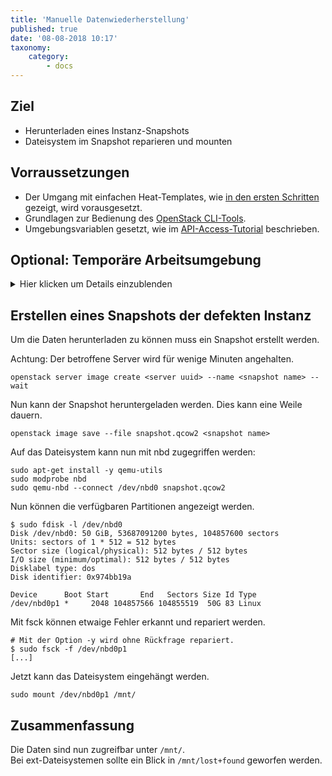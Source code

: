 ```yaml
---
title: 'Manuelle Datenwiederherstellung'
published: true
date: '08-08-2018 10:17'
taxonomy:
    category:
        - docs
---
```


## Ziel

* Herunterladen eines Instanz-Snapshots
* Dateisystem im Snapshot reparieren und mounten

## Vorraussetzungen

* Der Umgang mit einfachen Heat-Templates, wie [in den ersten Schritten](../02.firststeps/docs.en.md) gezeigt, wird vorausgesetzt.
* Grundlagen zur Bedienung des [OpenStack CLI-Tools](../03.openstack-cli/docs.de.md).
* Umgebungsvariablen gesetzt, wie im [API-Access-Tutorial](../04.api-access/docs.en.md) beschrieben.

## Optional: Temporäre Arbeitsumgebung

<details/>
<summary>Hier klicken um Details einzublenden</summary>

### Temporäre Arbeitsumgebung

Für dieses Tutorial benötigen wir eine *Linux-Umgebung* mit OpenStack Client. Sollte diese noch nicht vorhanden sein, kann sie mit folgenden Kommandos erstellt werden:

```shell
wget https://raw.githubusercontent.com/syseleven/heat-examples/master/kickstart/kickstart.yaml
...
openstack stack create -t kickstart.yaml --parameter key_name=<ssh key name> <stack name> --wait
...
```

Nun müssen wir uns zur erstellten Instanz verbinden.

```shell
ssh syseleven@<server-ip>
```

Alle folgenden Kommandos werden hier ausgeführt.

Wir benötigen auch die OpenStack Zugangsdaten (openrc-Datei).
Diese kann [hier](https://dashboard.cloud.syseleven.net/horizon/project/access_and_security/api_access/openrc/) heruntergeladen werden.

```shell
source openrc
```

</details>

## Erstellen eines Snapshots der defekten Instanz

Um die Daten herunterladen zu können muss ein Snapshot erstellt werden.

Achtung: Der betroffene Server wird für wenige Minuten angehalten.

```shell
openstack server image create <server uuid> --name <snapshot name> --wait
```

Nun kann der Snapshot heruntergeladen werden. Dies kann eine Weile dauern.

```shell
openstack image save --file snapshot.qcow2 <snapshot name>
```

Auf das Dateisystem kann nun mit nbd zugegriffen werden:

```shell
sudo apt-get install -y qemu-utils
sudo modprobe nbd
sudo qemu-nbd --connect /dev/nbd0 snapshot.qcow2
```

Nun können die verfügbaren Partitionen angezeigt werden.

```shell
$ sudo fdisk -l /dev/nbd0
Disk /dev/nbd0: 50 GiB, 53687091200 bytes, 104857600 sectors
Units: sectors of 1 * 512 = 512 bytes
Sector size (logical/physical): 512 bytes / 512 bytes
I/O size (minimum/optimal): 512 bytes / 512 bytes
Disklabel type: dos
Disk identifier: 0x974bb19a

Device      Boot Start       End   Sectors Size Id Type
/dev/nbd0p1 *     2048 104857566 104855519  50G 83 Linux
```

Mit fsck können etwaige Fehler erkannt und repariert werden.

```shell
# Mit der Option -y wird ohne Rückfrage repariert.
$ sudo fsck -f /dev/nbd0p1
[...]
```

Jetzt kann das Dateisystem eingehängt werden.

```shell
sudo mount /dev/nbd0p1 /mnt/
```

## Zusammenfassung

Die Daten sind nun zugreifbar unter `/mnt/`.  
Bei ext-Dateisystemen sollte ein Blick in `/mnt/lost+found` geworfen werden.